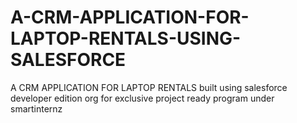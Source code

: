 # A-CRM-APPLICATION-FOR-LAPTOP-RENTALS-USING-SALESFORCE
A CRM APPLICATION FOR LAPTOP RENTALS built using salesforce developer edition org for exclusive project ready program under smartinternz

